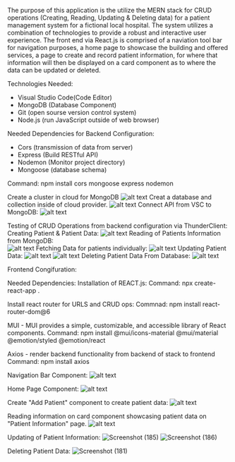 The purpose of this application is the utilize the MERN stack for CRUD operations (Creating, Reading, Updating & Deleting data) for a patient management system for a fictional local hospital. The system utilizes a combination of technologies to provide a robust and interactive user experience. The front end via React.js is comprised of a naviation tool bar for navigation purposes, a home page to showcase the building and offered services, a page to create and record patient information, for where that information will then be displayed on a card component as to where the data can be updated or deleted. 

Technologies Needed:
- Visual Studio Code(Code Editor)
- MongoDB (Database Component)
- Git (open sourse version control system)
- Node.js (run JavaScript outside of web browser)



Needed Dependencies for Backend Configuration:
- Cors (transmission of data from server)
- Express (Build RESTful API)
- Nodemon (Monitor project directory)
- Mongoose (database schema)

Command: npm install cors mongoose express nodemon



Create a cluster in cloud for MongoDB
![alt text](<Screenshot (170).png>)
Creat a database and collection inside of cloud provider.
![alt text](<Screenshot (171).png>)
Connect API from VSC to MongoDB:
![alt text](<Screenshot (172).png>)



Testing of CRUD Operations from backend configuration via ThunderClient:
Creating Patient & Patient Data:
![alt text](<Screenshot (173).png>)
Reading of Patients Information from MongoDB:   
![alt text](<Screenshot (174).png>)
Fetching Data for patients individually: 
![alt text](<Screenshot (175).png>)
Updating Patient Data:
![alt text](<Screenshot (176).png>)
![alt text](<Screenshot (177).png>)
Deleting Patient Data From Database:
![alt text](<Screenshot (178).png>)





Frontend Congifuration: 

Needed Dependencies: 
Installation of REACT.js:
Command: npx create-react-app .

Install react router for URLS and CRUD ops: 
Commnad: npm install react-router-dom@6

MUI - MUI provides a simple, customizable, and accessible library of React components.
Command: npm install @mui/icons-material @mui/material @emotion/styled @emotion/react

Axios - render backend functionality from backend of stack to frontend
Command: npm install axios



Navigation Bar Component:
![alt text](<Screenshot (179).png>)


Home Page Component: 
![alt text](<MERN home page.png>)


Create "Add Patient" component to create patient data: 
![alt text](<Screenshot (182).png>)


Reading information on card component showcasing patient data on "Patient Information" page.
![alt text](<Screenshot (184).png>)

Updating of Patient Information:
![Screenshot (185)](https://github.com/user-attachments/assets/eb966cf8-f167-40e3-ae96-a0e801bea279)
![Screenshot (186)](https://github.com/user-attachments/assets/71496cd0-3a89-443c-a379-512b82269613)


Deleting Patient Data: 
![Screenshot (181)](https://github.com/user-attachments/assets/81f820ab-dc36-4c2f-9829-3dc4d0c8e6ce)









